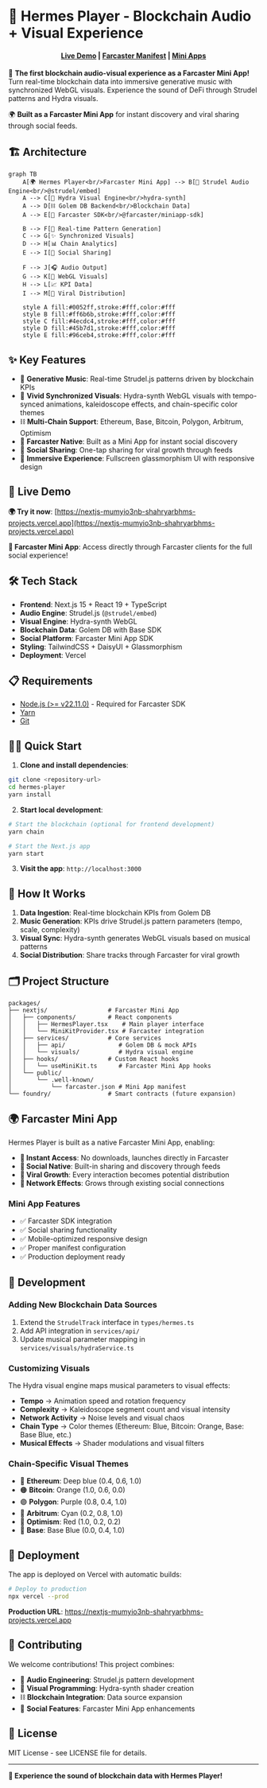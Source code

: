 # 🎵 Hermes Player - Blockchain Audio + Visual Experience

<h4 align="center">
  <a href="https://nextjs-mumyio3nb-shahryarbhms-projects.vercel.app">Live Demo</a> |
  <a href="https://nextjs-mumyio3nb-shahryarbhms-projects.vercel.app/.well-known/farcaster.json">Farcaster Manifest</a> |
  <a href="https://miniapps.farcaster.xyz">Mini Apps</a>
</h4>

🎵 **The first blockchain audio-visual experience as a Farcaster Mini App!** Turn real-time blockchain data into immersive generative music with synchronized WebGL visuals. Experience the sound of DeFi through Strudel patterns and Hydra visuals.

🌍 **Built as a Farcaster Mini App** for instant discovery and viral sharing through social feeds.

## 🏗️ Architecture

```mermaid
graph TB
    A[🌍 Hermes Player<br/>Farcaster Mini App] --> B[🎵 Strudel Audio Engine<br/>@strudel/embed]
    A --> C[🎨 Hydra Visual Engine<br/>hydra-synth]
    A --> D[⛓️ Golem DB Backend<br/>Blockchain Data]
    A --> E[📱 Farcaster SDK<br/>@farcaster/miniapp-sdk]
    
    B --> F[🎼 Real-time Pattern Generation]
    C --> G[✨ Synchronized Visuals]
    D --> H[📊 Chain Analytics]
    E --> I[🔗 Social Sharing]
    
    F --> J[🎧 Audio Output]
    G --> K[🌈 WebGL Visuals]
    H --> L[📈 KPI Data]
    I --> M[📢 Viral Distribution]
    
    style A fill:#0052ff,stroke:#fff,color:#fff
    style B fill:#ff6b6b,stroke:#fff,color:#fff  
    style C fill:#4ecdc4,stroke:#fff,color:#fff
    style D fill:#45b7d1,stroke:#fff,color:#fff
    style E fill:#96ceb4,stroke:#fff,color:#fff
```

## ✨ Key Features

- 🎵 **Generative Music**: Real-time Strudel.js patterns driven by blockchain KPIs
- 🎨 **Vivid Synchronized Visuals**: Hydra-synth WebGL visuals with tempo-synced animations, kaleidoscope effects, and chain-specific color themes
- ⛓️ **Multi-Chain Support**: Ethereum, Base, Bitcoin, Polygon, Arbitrum, Optimism
- 📱 **Farcaster Native**: Built as a Mini App for instant social discovery
- 🔗 **Social Sharing**: One-tap sharing for viral growth through feeds
- 🌊 **Immersive Experience**: Fullscreen glassmorphism UI with responsive design

## 🚀 Live Demo

**🌍 Try it now**: [https://nextjs-mumyio3nb-shahryarbhms-projects.vercel.app](https://nextjs-mumyio3nb-shahryarbhms-projects.vercel.app)

**📱 Farcaster Mini App**: Access directly through Farcaster clients for the full social experience!

## 🛠️ Tech Stack

- **Frontend**: Next.js 15 + React 19 + TypeScript
- **Audio Engine**: Strudel.js (`@strudel/embed`) 
- **Visual Engine**: Hydra-synth WebGL
- **Blockchain Data**: Golem DB with Base SDK
- **Social Platform**: Farcaster Mini App SDK
- **Styling**: TailwindCSS + DaisyUI + Glassmorphism
- **Deployment**: Vercel

## 📋 Requirements

- [Node.js (>= v22.11.0)](https://nodejs.org/en/download/) - Required for Farcaster SDK
- [Yarn](https://classic.yarnpkg.com/en/docs/install/)
- [Git](https://git-scm.com/downloads)

## 🏃‍♂️ Quick Start

1. **Clone and install dependencies**:

```bash
git clone <repository-url>
cd hermes-player
yarn install
```

2. **Start local development**:

```bash
# Start the blockchain (optional for frontend development)
yarn chain

# Start the Next.js app
yarn start
```

3. **Visit the app**: `http://localhost:3000`

## 🎵 How It Works

1. **Data Ingestion**: Real-time blockchain KPIs from Golem DB
2. **Music Generation**: KPIs drive Strudel.js pattern parameters (tempo, scale, complexity)
3. **Visual Sync**: Hydra-synth generates WebGL visuals based on musical patterns
4. **Social Distribution**: Share tracks through Farcaster for viral growth

## 🗂️ Project Structure

```
packages/
├── nextjs/                 # Farcaster Mini App
│   ├── components/         # React components
│   │   ├── HermesPlayer.tsx    # Main player interface
│   │   └── MiniKitProvider.tsx # Farcaster integration
│   ├── services/           # Core services
│   │   ├── api/               # Golem DB & mock APIs
│   │   └── visuals/           # Hydra visual engine
│   ├── hooks/              # Custom React hooks
│   │   └── useMiniKit.ts      # Farcaster Mini App hooks
│   └── public/
│       └── .well-known/
│           └── farcaster.json # Mini App manifest
└── foundry/                # Smart contracts (future expansion)
```

## 🌍 Farcaster Mini App

Hermes Player is built as a native Farcaster Mini App, enabling:

- **🔄 Instant Access**: No downloads, launches directly in Farcaster
- **📱 Social Native**: Built-in sharing and discovery through feeds  
- **🤝 Viral Growth**: Every interaction becomes potential distribution
- **🎯 Network Effects**: Grows through existing social connections

### Mini App Features

- ✅ Farcaster SDK integration
- ✅ Social sharing functionality  
- ✅ Mobile-optimized responsive design
- ✅ Proper manifest configuration
- ✅ Production deployment ready

## 🔧 Development

### Adding New Blockchain Data Sources

1. Extend the `StrudelTrack` interface in `types/hermes.ts`
2. Add API integration in `services/api/`
3. Update musical parameter mapping in `services/visuals/hydraService.ts`

### Customizing Visuals

The Hydra visual engine maps musical parameters to visual effects:

- **Tempo** → Animation speed and rotation frequency
- **Complexity** → Kaleidoscope segment count and visual intensity
- **Network Activity** → Noise levels and visual chaos
- **Chain Type** → Color themes (Ethereum: Blue, Bitcoin: Orange, Base: Base Blue, etc.)
- **Musical Effects** → Shader modulations and visual filters

### Chain-Specific Visual Themes
- 🔵 **Ethereum**: Deep blue (0.4, 0.6, 1.0)
- 🟠 **Bitcoin**: Orange (1.0, 0.6, 0.0) 
- 🟣 **Polygon**: Purple (0.8, 0.4, 1.0)
- 🔷 **Arbitrum**: Cyan (0.2, 0.8, 1.0)
- 🔴 **Optimism**: Red (1.0, 0.2, 0.2)
- 🔵 **Base**: Base Blue (0.0, 0.4, 1.0)

## 🚀 Deployment

The app is deployed on Vercel with automatic builds:

```bash
# Deploy to production
npx vercel --prod
```

**Production URL**: https://nextjs-mumyio3nb-shahryarbhms-projects.vercel.app

## 🤝 Contributing

We welcome contributions! This project combines:

- 🎵 **Audio Engineering**: Strudel.js pattern development
- 🎨 **Visual Programming**: Hydra-synth shader creation  
- ⛓️ **Blockchain Integration**: Data source expansion
- 📱 **Social Features**: Farcaster Mini App enhancements

## 📄 License

MIT License - see LICENSE file for details.

---

**🎵 Experience the sound of blockchain data with Hermes Player!**